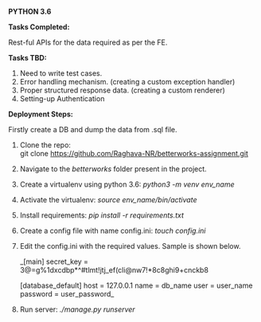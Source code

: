 **PYTHON 3.6**


**Tasks Completed:**

Rest-ful APIs for the data required as per the FE.


**Tasks TBD:**

1. Need to write test cases.
2. Error handling mechanism. (creating a custom exception handler)
3. Proper structured response data. (creating a custom renderer)
4. Setting-up Authentication


**Deployment Steps:**

Firstly create a DB and dump the data from .sql file.

1. Clone the repo:      
   git clone https://github.com/Raghava-NR/betterworks-assignment.git
2. Navigate to the _betterworks_ folder present in the project.
3. Create a virtualenv using python 3.6:
   _python3 -m venv env_name_
4. Activate the virtualenv:
   _source env_name/bin/activate_
5. Install requirements:
   _pip install -r requirements.txt_
6. Create a config file with name config.ini:
   _touch config.ini_
7. Edit the config.ini with the required values. Sample is shown below.
   
   _[main]
   secret_key = 3@=g%1dxcdbp*^#tlmt!jtj_ef(cli@nw7!*8c8ghi9+cnckb8
   
   [database_default]
   host = 127.0.0.1
   name = db_name
   user = user_name
   password = user_password_
   
   
   
8. Run server:
   _./manage.py runserver_